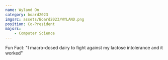 ```yaml
---
name: Wyland On
category: board2023
imgsrc: assets/Board2023/WYLAND.png
position: Co-President
majors:
    - Computer Science
---
```


Fun Fact: "I macro-dosed dairy to fight against my lactose intolerance and it worked"
